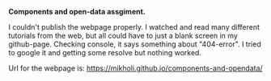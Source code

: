 
<b>Components and open-data assgiment.</b>

I couldn't publish the webpage properly. I watched and 
read many different tutorials from the web, 
but all could have to just a blank screen
in my github-page. Checking console, it says 
something about "404-error". I tried to google
it and getting some resolve but nothing
worked. 

Url for the webpage is:
https://mikholi.github.io/components-and-opendata/

